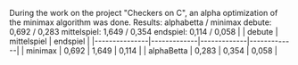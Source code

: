 
During the work on the project "Checkers on C", an alpha optimization of the minimax algorithm was done.
Results: alphabetta / minimax
debute: 0,692 / 0,283
mittelspiel: 1,649 / 0,354
endspiel: 0,114 / 0,058
|               |    debute   | mittelspiel |  endspiel   |
|---------------|-------------|-------------|-------------|
|   minimax     |    0,692    |    1,649    |   0,114     |
| alphaBetta    |    0,283    |    0,354    |   0,058     |

